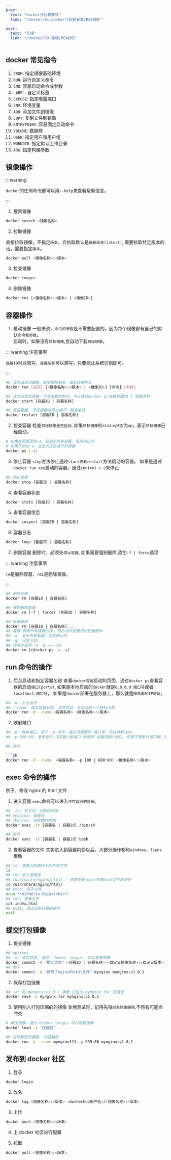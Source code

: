 ```yaml
---
prev:
  text: "docker介绍和安装"
  link: "/docker/01.docker介绍和安装/README"

next:
  text: "存储"
  link: "/docker/03.存储/README"
---
```


## docker 常见指令

1. `FROM`: 指定镜像基础环境
2. `RUN`: 运行自定义命令
3. `CMD`: 容器启动命令或参数
4. `LABEL`: 自定义标签
5. `EXPOSE`: 指定曝露端口
6. `ENV`: 环境变量
7. `ADD`: 添加文件到镜像
8. `COPY`: 复制文件到镜像
9. `ENTRYPOINT`: 容器固定启动命令
10. `VOLUME`: 数据卷
11. `USER`: 指定用户和用户组
12. `WORKDIR`: 指定默认工作目录
13. `ARG`: 指定构建参数

## 镜像操作

:::warning

`docker`的任何命令都可以用`--help`来查看帮助信息。

:::

1. 搜索镜像

```sh
docker search <镜像名称>
```

2. 拉取镜像

直接拉取镜像，不指定`版本`，会拉取默认是`最新版本(latest)`, 需要拉取特定版本的话，需要指定`版本`。

```sh
docker pull <镜像名称>:<版本>
```

3. 检查镜像

```sh
docker images
```

4. 删除镜像

```sh
docker rmi [<镜像名称>:<版本> | <镜像ID>]
```

## 容器操作

1. 启动镜像
   一般来说，`命令和参数`是不需要配置的，因为每个镜像都有自己的默认`命令和参数`。 <br />
   启动时，如果没有`目标镜像`,会自动下载`目标镜像`。

::: warning 注意事项

`容器ID`可以简写，`容器名称`可以简写。只要能让系统识别即可。

:::

```sh
## 该方法启动镜像，会阻塞控制台，直到容器停止
docker run [选项] [<镜像名称>:<版本> | <镜像ID>] [命令] [参数]

## 该方法启动容器，不会阻塞控制台，可以通过docker ps查看容器ID | 容器名称
docker start [容器ID | 容器名称]

## 重启容器, 无论容器是否在运行，都会重启
docker restart [容器ID | 容器名称]
```

2. 检查容器
   检查`目标镜像是否启动`, 如果`目标镜像`的`status状态`为`up`，表示`目标镜像`已经启动。

```sh
# 如果在后面添加-a，会显示所有容器，包括停止的
# 如果不添加-a，会显示正在运行的容器
docker ps [-a]
```

3. 停止容器
   `stop`方法停止通过`start或者restart`方法启动的容器。
   如果是通过`docker run xxx`启动的容器，通过`control + c`来停止

```sh
## 停止容器
docker stop [容器ID | 容器名称]
```

4. 查看容器状态

```sh
docker stats [容器ID | 容器名称]
```

5. 查看容器信息

```sh
docker inspect [容器ID | 容器名称]
```

6. 容器日志

```sh
docker logs [容器ID | 容器名称]
```

7. 删除容器
   删除时，必须先`停止容器`, 如果需要强制删除,添加`-f | force`选项

::: warning 注意事项

`rm`是删除容器，`rmi`是删除镜像。

:::

```sh
## 删除容器
docker rm [容器ID | 容器名称]

## 强制删除容器
docker rm [-f | force] [容器ID | 容器名称]

## 批量删除
docker rm [容器ID | 容器名称]...
## 或者 获取所有容器的ID，然后当作变量进行批量删除
## -a: 显示所有容器，包括停止的
## -q: 只显示ID
## 也可以连写 -a -q == -aq
docker rm $(docker ps -a -q)
```

## run 命令的操作

1. 后台启动和指定容器名称
   查看`docker容器`启动的页面，通过`docker ps`查看容器的启动`端口(ports)`,
   如果是本地启动的`docker`就是`0.0.0.0:端口号`或者`localhost:端口号`，
   如果是`docker`部署在服务器上，那么就是`服务器的IP地址`。

```sh
## -d: 后台运行
## --name: 指定容器名称, 没写的话，会自动给一个随机名称
docker run -d --name <容器名称> <镜像名称>:<版本>
```

2. 映射端口

````sh
## -p: 映射端口，写了 -p 命令，就必须需要写 端口号，可以给默认80，
## -p 888:80: 意思是将 浏览器 80端口 映射到 容器的888端口, 如果不是默认端口80,需要在容器中的nginx配置文件中修改端口

## 例子

```sh
docker run -d --name  <容器名称> -p [80 | 888:80] <镜像名称>:<版本>
````

## exec 命令的操作

例子，修改 nginx 的 html 文件

1. 进入容器
   `exec`命令可以进入`正在运行的容器`。

```sh
## -it: 交互式，分配伪终端
## mynginx: 容器名
## /bin/sh: 该容器的终端
docker exec -it [容器名 | 容器id] /bin/sh

## 简写
docker exec -it [容器名 | 容器id] bash
```

2. 查看容器的文件
   其实进入到容器内部以后，大部分操作都和`windows`、`liunx`很像

```sh
## ls: 查看当前路径下的所有文件
ls
## cd: 进入某路径
## /usr/share/nginx/html/ : 该路径是nginx存放html文件的路径
cd /usr/share/nginx/html/
## echo: 写入文件
echo "<h1>Hello Nginx!<h1/>"
## cat: 查看文件
cat index.html
## exit: 退出当前容器的操作
exit
```

## 提交打包镜像

1. 提交镜像

```sh
## options
## -m: 提交信息, 通过 `docker images` 可以查看镜像
docker commit -m "提交信息" <容器ID | 容器名称> <自定义镜像名称>:<自定义版本>
## 例子
docker commit -m "修改了nginx的html文件" mynginx mynginx:v1.0.1
```

2. 保存打包镜像

```sh
## -o: 将 mynginx:v1.0.1 镜像 打包成 mynginx.tar 压缩包
docker save -o mynginx.tar mynginx:v1.0.1
```

3. 使用别人打包压缩的的镜像
   本地测试时，记得先将`同名镜像删除`,不然有可能会冲突

```sh
# 解压镜像，通过`docker images`可以查看镜像
docker load -i "压缩包"

## 启动解压的镜像, 浏览器的
docker run -d --name mynginx111 -p 999:80 mynginx:v1.0.1
```

## 发布到 docker 社区

1. 登录

```sh
docker login
```

2. 改名

```sh
docker tag <镜像名称>:<版本> <dockerhub用户名>/<镜像名称>:<版本>
```

3. 上传

```sh
docker push <镜像名称>:<版本>
```

4. 上 docker 社区进行配置

5. 拉取

```sh
docker pull <镜像名称>:<版本>
```
